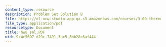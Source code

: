 ```yaml
---
content_type: resource
description: Problem Set Solution 8
file: https://ol-ocw-studio-app-qa.s3.amazonaws.com/courses/3-00-thermodynamics-of-materials-fall-2002/9c4c5697d29c74913ac58bb28c6af444_hw8_sol.PDF
file_type: application/pdf
resourcetype: Document
title: hw8_sol.PDF
uid: 9c4c5697-d29c-7491-3ac5-8bb28c6af444
---
```


